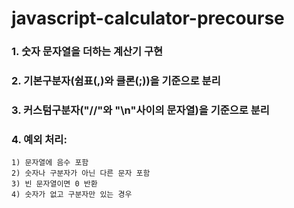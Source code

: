 # javascript-calculator-precourse

### 1. 숫자 문자열을 더하는 계산기 구현

### 2. 기본구분자(쉼표(,)와 클론(;))을 기준으로 분리

### 3. 커스텀구분자("//"와 "\n"사이의 문자열)을 기준으로 분리

### 4. 예외 처리:

    1) 문자열에 음수 포함
    2) 숫자나 구분자가 아닌 다른 문자 포함
    3) 빈 문자열이면 0 반환
    4) 숫자가 없고 구분자만 있는 경우
